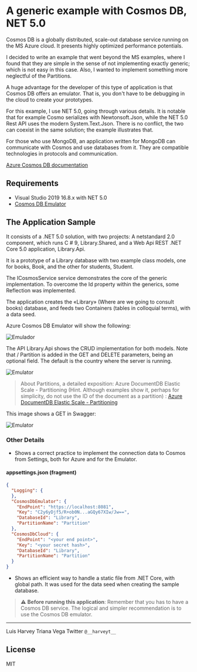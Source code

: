 # A generic example with Cosmos DB, NET 5.0
Cosmos DB is a globally distributed, scale-out database service running on the MS Azure cloud. It presents highly optimized performance potentials.

I decided to write an example that went beyond the MS examples, where I found that they are simple in the sense of not implementing exactly generic; which is not easy in this case. Also, I wanted to implement something more neglectful of the Partitions.

A huge advantage for the developer of this type of application is that Cosmos DB offers an emulator. That is, you don't have to be debugging in the cloud to create your prototypes.

For this example, I use NET 5.0, going through various details. It is notable that for example Cosmo serializes with Newtonsoft.Json, while the NET 5.0 Rest API uses the modern System.Text.Json. There is no conflict, the two can coexist in the same solution; the example illustrates that.

For those who use MongoDB, an application written for MongoDB can communicate with Cosmos and use databases from it. They are compatible technologies in protocols and communication.

[Azure Cosmos DB documentation](https://docs.microsoft.com/en-us/azure/cosmos-db/)


## Requirements

  - Visual Studio 2019 16.8.x with NET 5.0
  - [Cosmos DB Emulator](https://docs.microsoft.com/en-us/azure/cosmos-db/local-emulator-release-notes)

## The Application Sample
It consists of a .NET 5.0 solution, with two projects: A netstandard 2.0 component, which runs C # 9, Library.Shared, and a Web Api REST .NET Core 5.0 application, Library.Api.

It is a prototype of a Library database with two example class models, one for books, Book, and the other for students, Student.

The ICosmosService <T> service demonstrates the core of the generic implementation. To overcome the Id property within the generics, some Reflection was implemented.

The application creates the «Library» (Where are we going to consult books) database, and feeds two Containers (tables in colloquial terms), with a data seed.

Azure Cosmos DB Emulator will show the following:

![Emulador](https://github.com/harveytriana/CosmosDBMock/blob/master/cdb_1.png)

The API Library.Api shows the CRUD implementation for both models. Note that / Partition is added in the GET and DELETE parameters, being an optional field. The default is the country where the server is running.

![Emulator](https://github.com/harveytriana/CosmosDBMock/blob/master/cdb_2.png)

> About Partitions, a detailed exposition: Azure DocumentDB Elastic Scale - Partitioning (Hint. Although examples show it, perhaps for simplicity, do not use the ID of the document as a partition)
: [Azure DocumentDB Elastic Scale - Partitioning](https://azure.microsoft.com/en-us/resources/videos/azure-documentdb-elastic-scale-partitioning/)

This image shows a GET in Swagger:

![Emulator](https://github.com/harveytriana/CosmosDBMock/blob/master/cdb_3.png)

### Other Details

* Shows a correct practice to implement the connection data to Cosmos from Settings, both for Azure and for the Emulator.

#### appsettings.json (fragment)
```json
{
  "Logging": {
  },
  "CosmosDbEmulator": {
    "EndPoint": "https://localhost:8081",
    "Key": "C2y6yDjf5/R+ob0N...aGQy67XIw/Jw==",
    "DatabaseId": "Library",
    "PartitionName": "Partition"
  },
  "CosmosDbCloud": {
    "EndPoint": "<your end point>",
    "Key": "<your secret hash>",
    "DatabaseId": "Library",
    "PartitionName": "Partition"
  }
}
```

* Shows an efficient way to handle a static file from .NET Core, with global path. It was used for the data seed when creating the sample database.

> :warning: **Before running this application**: Remember that you has to have a Cosmos DB service. The logical and simpler recommendation is to use the Cosmos DB emulator.

___
Luis Harvey Triana Vega
Twitter ```@__harveyt__```


License
----

MIT






